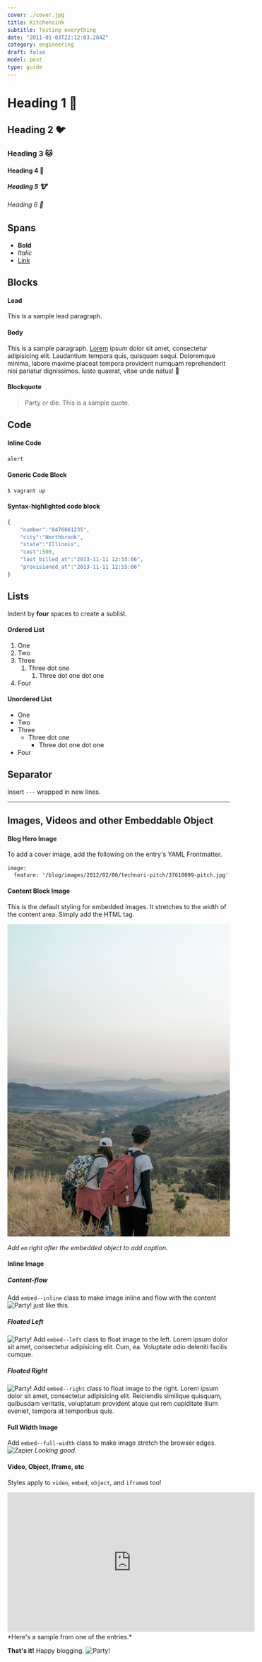 ```yaml
---
cover: ./cover.jpg
title: Kitchensink
subtitle: Testing everything
date: "2011-01-03T22:12:03.284Z"
category: engineering
draft: false
model: post
type: guide
---
```


# Heading 1 🐙

## Heading 2 🐦

### Heading 3 🐱

#### Heading 4 🐷

##### Heading 5 🐮

###### Heading 6 🤖

## Spans

* **Bold**
* _Italic_
* [Link](#)

## Blocks

#### Lead

<p class="p--lead">
  This is a sample lead paragraph.
</p>

#### Body

This is a sample paragraph. [Lorem](#) ipsum dolor sit amet, consectetur adipisicing elit. Laudantium tempora quis, quisquam sequi. Doloremque minima, labore maxime placeat tempora provident numquam reprehenderit nisi pariatur dignissimos. Iusto quaerat, vitae unde natus! 🙈

#### Blockquote

> Party or die. This is a sample quote.

## Code

#### Inline Code

`alert`

#### Generic Code Block

```
$ vagrant up
```

#### Syntax-highlighted code block

```js
{
    "number":"8476661235",
    "city":"Northbrook",
    "state":"Illinois",
    "cost":500,
    "last_billed_at":"2013-11-11 12:55:06",
    "provisioned_at":"2013-11-11 12:55:06"
}
```

## Lists

Indent by **four** spaces to create a sublist.

#### Ordered List

1.  One
2.  Two
3.  Three
    1.  Three dot one
        1.  Three dot one dot one
4.  Four

#### Unordered List

* One
* Two
* Three
  * Three dot one
    * Three dot one dot one
* Four

## Separator

Insert `---` wrapped in new lines.

---

## Images, Videos and other Embeddable Object

#### Blog Hero Image

To add a cover image, add the following on the entry's YAML Frontmatter.

```
image:
  feature: '/blog/images/2012/02/06/technori-pitch/37610099-pitch.jpg'
```

#### Content Block Image

This is the default styling for embedded images. It stretches to the width of the content area. Simply add the HTML tag.

<img src="./cover.jpg" alt="Pitch" />

_Add `em` right after the embedded object to add caption._

#### Inline Image

##### Content-flow

Add `embed--inline` class to make image inline and flow with the content <img class="embed--inline" src="http://cultofthepartyparrot.com/parrots/middleparrot.gif" alt="Party!" /> just like this.

##### Floated Left

<img class="embed--left" src="http://cultofthepartyparrot.com/parrots/parrot.gif" alt="Party!" /> Add `embed--left` class to float image to the left. Lorem ipsum dolor sit amet, consectetur adipisicing elit. Cum, ea. Voluptate odio deleniti facilis cumque.

##### Floated Right

<img class="embed--right" src="http://cultofthepartyparrot.com/parrots/rightparrot.gif" alt="Party!" /> Add `embed--right` class to float image to the right. Lorem ipsum dolor sit amet, consectetur adipisicing elit. Reiciendis similique quisquam, quibusdam veritatis, voluptatum provident atque qui rem cupiditate illum eveniet, tempora at temporibus quis.

#### Full Width Image

Add `embed--full-width` class to make image stretch the browser edges.
<img class="embed--full-width" src="/blog/images/2014/zapier.png" alt="Zapier" />
_Looking good._

#### Video, Object, Iframe, etc

Styles apply to `video`, `embed`, `object`, and `iframe`s too!

<iframe width="560" height="315" src="https://www.youtube.com/embed/_xzGCRYksnU" frameborder="0" gesture="media" allow="encrypted-media" allowfullscreen></iframe>
*Here's a sample from one of the entries.*

**That's it!** Happy blogging. <img class="embed--inline" src="http://cultofthepartyparrot.com/parrots/partyparrot.gif" alt="Party!" />
